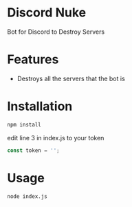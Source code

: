 Discord Nuke
=======
Bot for Discord to Destroy Servers

Features
========
* Destroys all the servers that the bot is

Installation
========

```bash
npm install
```

edit line 3 in index.js to your token
```js
const token = '';
```

Usage
========
```bash
node index.js
```